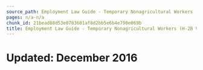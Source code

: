 ```yaml
---
source_path: Employment Law Guide - Temporary Nonagricultural Workers (H-2B Visas).md
pages: n/a-n/a
chunk_id: 21bead88d53e0783601af8d2bb5e6b4e790e069b
title: Employment Law Guide - Temporary Nonagricultural Workers (H-2B Visas)
---
```

# Updated: December 2016
